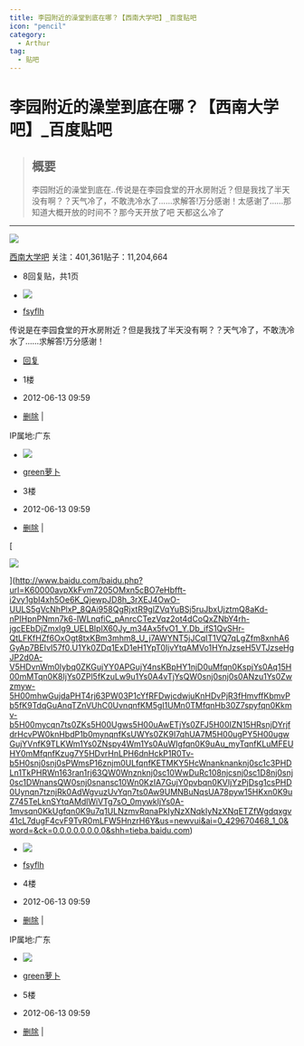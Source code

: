 ```yaml
---
title: 李园附近的澡堂到底在哪？【西南大学吧】_百度贴吧
icon: "pencil"
category:
  - Arthur
tag:
  - 贴吧
---
```

# 李园附近的澡堂到底在哪？【西南大学吧】_百度贴吧

> ## 概要
> 李园附近的澡堂到底在..传说是在李园食堂的开水房附近？但是我找了半天没有啊？？天气冷了，不敢洗冷水了……求解答!万分感谢！太感谢了……那知道大概开放的时间不？那今天开放了吧 天都这么冷了

---
[![](https://tiebapic.baidu.com/forum/w%3D150%3Bh%3D150%3Bq%3D80%3B/sign=8b626e2327d9f2d3201120ea99d7e22e/3b292df5e0fe99254ca7389271a85edf8cb1714d.jpg?tbpicau=2023-09-06-05_971ba5976fa938a01730cbe3d809c9d0)](https://tieba.baidu.com/f?kw=%E8%A5%BF%E5%8D%97%E5%A4%A7%E5%AD%A6&ie=utf-8)

[西南大学吧](https://tieba.baidu.com/f?kw=%E8%A5%BF%E5%8D%97%E5%A4%A7%E5%AD%A6&ie=utf-8) [](https://tieba.baidu.com/p/1657811143?pid=20773025132&cid=0#)关注：401,361贴子：11,204,664

-   8回复贴，共1页

-   [![](https://himg.bdimg.com/sys/portrait/item/tb.1.b9fc0bd1.TJykhab2yC352vX_pOgzGQ)](https://tieba.baidu.com/home/main?id=tb.1.b9fc0bd1.TJykhab2yC352vX_pOgzGQ&fr=pb&ie=utf-8)
    

-   [fsyflh](https://tieba.baidu.com/home/main?id=tb.1.b9fc0bd1.TJykhab2yC352vX_pOgzGQ&fr=pb&ie=utf-8 "该用户已经连续签到217天了，连续30天一举“橙”名")

传说是在李园食堂的开水房附近？但是我找了半天没有啊？？天气冷了，不敢洗冷水了……求解答!万分感谢！

  
  

-   [回复](https://tieba.baidu.com/p/1657811143?pid=20773025132&cid=0#)

-   1楼
-   2012-06-13 09:59

-   [删除](https://tieba.baidu.com/p/1657811143?pid=20773025132&cid=0#) |

IP属地:广东

-   [![](https://himg.bdimg.com/sys/portrait/item/tb.1.6940ee2d.XFtbT-CMO2FDxy9mJYMx6g)](https://tieba.baidu.com/home/main?id=tb.1.6940ee2d.XFtbT-CMO2FDxy9mJYMx6g&fr=pb&ie=utf-8)
    

-   [green萝卜](https://tieba.baidu.com/home/main?id=tb.1.6940ee2d.XFtbT-CMO2FDxy9mJYMx6g&fr=pb&ie=utf-8)

-   3楼
-   2012-06-13 09:59

-   [删除](https://tieba.baidu.com/p/1657811143?pid=20773025132&cid=0#) |

[

![](https://ns-strategy.cdn.bcebos.com/ns-strategy/upload/fc_big_pic/part-00635-131.jpg)



](http://www.baidu.com/baidu.php?url=K60000avpXkFvm7205OMxn5cBO7eHbfft-i2vy1gbI4xh5Oe6K_QjewpJD8h_3rXEJ4OwO-UULS5gVcNhPlxP_8QAi958QgRjxtR9glZVqYuBSj5ruJbxUjztmQ8aKd-nPIHpnPNmn7k6-lWLnqfiC_pAnrcCTezVqz2ot4dCoQxZNbY4rh-jgcEEbDjZmxlg9_UELBIplX60Jy_m34Ax5fvO1_Y.Db_ifS1QvSHr-QtLFKfHZf6OxOgt8txKBm3mhm8_U_j7AWYNT5jJCqIT1VQ7qLgZfm8xnhA6GyAp7BEIvI57f0.U1Yk0ZDq1ExD1eH1YpT0IjvYtqAMVo1HYnJzseH5VTJzseHgJP2d0A-V5HDvnWm0Iybq0ZKGujYY0APGujY4nsKBpHY1njD0uMfqn0KspjYs0Aq15H00mMTqn0K8IjYs0ZPl5fKzuLw9u1Ys0A4vTjYsQW0snj0snj0s0ANzu1Ys0Zwzmyw-5H00mhwGujdaPHT4rj63PW03P1cYfRFDwjcdwjuKnHDvPjR3fHmvffKbmvPb5fK9TdqGuAnqTZnVUhC0UvnqnfKM5gI1UMn0TMfqnHb30Z7spyfqn0Kkmv-b5H00mycqn7ts0ZKs5H00Ugws5H00uAwETjYs0ZFJ5H00IZN15HRsnjDYrjfdrHcvPW0knHbdP1b0mynqnfKsUWYs0ZK9I7qhUA7M5H00ugPY5H00ugwGujYVnfK9TLKWm1Ys0ZNspy4Wm1Ys0AuWIgfqn0K9uAu_myTqnfKLuMFEUHY0mMfqnfKzug7Y5HDvrHnLPH6dnHckP1R0Tv-b5H0snj0snj0sPWmsP16znjm0ULfqnfKETMKY5HcWnanknanknj0sc1c3PHDLn1TkPHRWn163ran1rj63QW0Wnznknj0sc10WwDuRc108njcsnj0sc1D8nj0snj0sc1DWnansQW0snj0snansc10Wn0KzIA7GujY0pvbqn0KVIjYzPjDsg1csPHD0Uynqn7tznjRk0AdWgvuzUvYqn7ts0Aw9UMNBuNqsUA78pyw15HKxn0K9uZ745TeLknSYtqAMdlWiVTg7sO_0mywkIjYs0A-1mvsqn0KkUgfqn0K9u7q1ULNzmvRqnaPkIyNzXNqkIyNzXNqETZfWgdqxgv41cL7dugF4cvF9TvR0mLFW5HnzrH6Y&us=newvui&ai=0_429670468_1_0&word=&ck=0.0.0.0.0.0.0.0&shh=tieba.baidu.com)

-   [![](https://himg.bdimg.com/sys/portrait/item/tb.1.b9fc0bd1.TJykhab2yC352vX_pOgzGQ)](https://tieba.baidu.com/home/main?id=tb.1.b9fc0bd1.TJykhab2yC352vX_pOgzGQ&fr=pb&ie=utf-8)
    

-   [fsyflh](https://tieba.baidu.com/home/main?id=tb.1.b9fc0bd1.TJykhab2yC352vX_pOgzGQ&fr=pb&ie=utf-8 "该用户已经连续签到217天了，连续30天一举“橙”名")

-   4楼
-   2012-06-13 09:59

-   [删除](https://tieba.baidu.com/p/1657811143?pid=20773025132&cid=0#) |

IP属地:广东

-   [![](https://himg.bdimg.com/sys/portrait/item/tb.1.6940ee2d.XFtbT-CMO2FDxy9mJYMx6g)](https://tieba.baidu.com/home/main?id=tb.1.6940ee2d.XFtbT-CMO2FDxy9mJYMx6g&fr=pb&ie=utf-8)
    

-   [green萝卜](https://tieba.baidu.com/home/main?id=tb.1.6940ee2d.XFtbT-CMO2FDxy9mJYMx6g&fr=pb&ie=utf-8)

-   5楼
-   2012-06-13 09:59

-   [删除](https://tieba.baidu.com/p/1657811143?pid=20773025132&cid=0#) |
